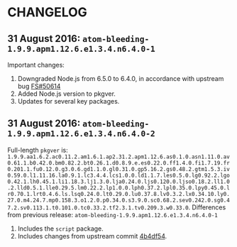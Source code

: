 # CHANGELOG

## 31 August 2016: `atom-bleeding-1.9.9.apm1.12.6.e1.3.4.n6.4.0-1`
Important changes:
1. Downgraded Node.js from 6.5.0 to 6.4.0, in accordance with upstream bug [FS#50614](https://bugs.archlinux.org/task/50614)
2. Added Node.js version to pkgver.
3. Updates for several key packages.

## 31 August 2016: `atom-bleeding-1.9.9.apm1.12.6.e1.3.4.n6.4.0-2`
Full-length `pkgver` is: `1.9.9.aa1.6.2.ac0.11.2.am1.6.1.ap2.31.2.apm1.12.6.as0.1.0.asn1.11.0.av0.61.1.b0.42.0.bm0.82.2.bt0.26.1.d0.8.9.e.es0.22.0.ff1.4.0.fi1.7.19.fr0.201.1.fu0.12.0.g3.0.6.gd1.1.0.gl0.31.0.gp5.16.2.gs0.48.2.gtm1.5.3.iv0.59.0.l1.11.16.la0.9.1.lc3.4.4.lcs1.0.0.ld1.1.7.les0.5.0.lg0.92.2.lgo0.42.1.lh0.45.1.li1.18.3.lj1.3.0.lja0.24.0.ljs0.120.0.ljso0.18.2.ll1.0.2.lld0.5.1.lle0.29.5.lm0.22.2.lp1.0.0.lph0.37.2.lpl0.35.0.lpy0.45.0.lr0.70.1.lrt0.4.6.ls.lsq0.24.0.lt0.29.0.lu0.37.8.lv0.3.2.lx0.34.10.ly0.27.0.m4.24.7.mp0.158.3.o1.2.0.p0.34.0.s3.9.0.sc0.68.2.sev0.242.0.sg0.47.2.sv0.113.1.t0.101.0.tc0.33.2.tf2.3.1.tv0.209.3.w0.33.0`.
Differences from previous release: `atom-bleeding-1.9.9.apm1.12.6.e1.3.4.n6.4.0-1`
1. Includes the `script` package.
2. Includes changes from upstream commit [4b4df54](https://github.com/tensor5/arch-atom/commit/4b4df547a5c359733e8c5cd5611f9d3ff224ad12).
